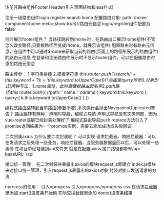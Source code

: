 
注册非路由组件Footer Header(引入页面结构和less样式)

注册一级路由组件login register search home 配置路由对象:
path:'/home'
component:home
meta:{show:true}//路由元信息 login/register组件配置为false

何时展示footer组件？
当路径跳转到/home时，在路由出口展示home组件(不管怎么改变路径,只要根路径后变成/home，就展示该组件)
配置路由时有路由元信息，在组件中可以通过$route来获取当前的路由(页面上的路径所展示的路由组件)的路由元信息
在登录和注册路由件展示时不显示footer组件，可以在配置路由时添加路由元信息

<footer v-show="$route.meta.show"></footer>

路由传参：
1.字符串拼接
2.模板字符串 this.$router.push('/search/'+this.keyword+'?k='this.keyword.toUpperCase()) ?后面是query传参
3.对象形式(两种写法，1.name属性，此时需要给路由起名字 2.path路径)
this.$router.push({
  //path:''
  name:''
  params:{
    keyword:this.keyword
  },
  query:{
    k:this.keyword.toUpperCase()
  }
})


编程式路由跳转到当前路由(参数不变),多次执行会抛出NavigationDuplicated警告？
路由跳转有两种：声明时导航，编程式导航
声明式导航没有这类问题，因为vue-router底层已经封装处理好了
编程式路由导航push replace方法引入了promise返回结果为一个promise实例，需要去添加成功或失败回调

二次封装axios
为什么要二次封装呢？
  可以实现  请求拦截器、响应拦截器：可以在发请求之前处理一些业务，响应拦截器，当服务器数据返回以后，可以处理一些事情
在项目中经常遇到api文件夹 就是在配置axios
接口路径都带有/api
baseURL:'/api'

接口统一管理：
在二次封装并暴露出axios的模块request.js旁建立 index.js模块来对接口统一管理，引入request.js暴露出的axios对象 封装对接口发送请求的方法

nproress的使用：
引入nprogress 引入nprogress/nprogress.css
在请求拦截器里添加 start()进度条开始动
在响应拦截器里添加 done()进度条结束

